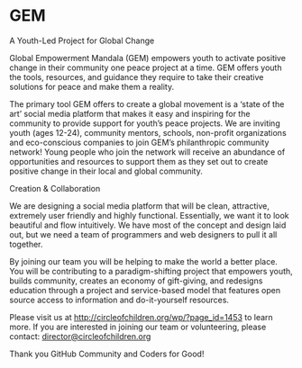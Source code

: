 GEM
===

A Youth-Led Project for Global Change

Global Empowerment Mandala (GEM) empowers youth to activate positive change in their community one peace project at a time. GEM offers youth the tools, resources, and guidance they require to take their creative solutions for peace and make them a reality. 

The primary tool GEM offers to create a global movement is a ‘state of the art’ social media platform that makes it easy and inspiring for the community to provide support for youth’s peace projects. We are inviting youth (ages 12-24), community mentors, schools, non-profit organizations and eco-conscious companies to join GEM’s philanthropic community network! Young people who join the network will receive an abundance of opportunities and resources to support them as they set out to create positive change in their local and global community.

Creation & Collaboration

We are designing a social media platform that will be clean, attractive, extremely user friendly and highly functional. Essentially, we want it to look beautiful and flow intuitively. We have most of the concept and design laid out, but we need a team of programmers and web designers to pull it all together.

By joining our team you will be helping to make the world a better place. You will be contributing to a paradigm-shifting project that empowers youth, builds community, creates an economy of gift-giving, and redesigns education through a project and service-based model that features open source access to information and do-it-yourself resources. 

Please visit us at <http://circleofchildren.org/wp/?page_id=1453> to learn more.
If you are interested in joining our team or volunteering, please contact: director@circleofchildren.org

Thank you GitHub Community and Coders for Good!

